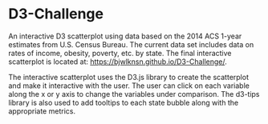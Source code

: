 # D3-Challenge
An interactive D3 scatterplot using data based on the 2014 ACS 1-year estimates from U.S. Census Bureau. The current data set includes data on rates of income, obesity, poverty, etc. by state. The final interactive scatterplot is located at: https://bjwlknsn.github.io/D3-Challenge/.

The interactive scatterplot uses the D3.js library to create the scatterplot and make it interactive with the user. The user can click on each variable along the x or y axis to change the variables under comparison. The d3-tips library is also used to add tooltips to each state bubble along with the appropriate metrics.